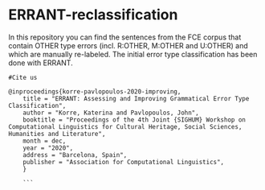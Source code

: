 # ERRANT-reclassification
In this repository you can find the sentences 
from the FCE corpus that contain OTHER type errors (incl. R:OTHER, M:OTHER and U:OTHER) 
and which are manually re-labeled. The initial error type classification has been done with ERRANT.



```
#Cite us

@inproceedings{korre-pavlopoulos-2020-improving,
    title = "ERRANT: Assessing and Improving Grammatical Error Type Classification",
    author = "Korre, Katerina and Pavlopoulos, John",
    booktitle = "Proceedings of the 4th Joint {SIGHUM} Workshop on Computational Linguistics for Cultural Heritage, Social Sciences, Humanities and Literature",
    month = dec,
    year = "2020",
    address = "Barcelona, Spain",
    publisher = "Association for Computational Linguistics",
    }
    
    ```
